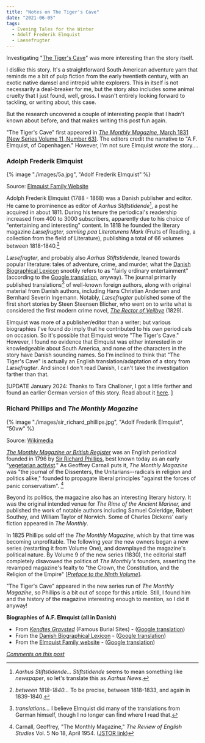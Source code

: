 ```yaml
---
title: "Notes on The Tiger's Cave"
date: "2021-06-05"
tags: 
  - Evening Tales for the Winter
  - Adolf Frederik Elmquist
  - Laesefrugter
---
```


Investigating "[The Tiger's Cave](https://archive.org/details/eveningtalesfor00unkngoog/page/n246/mode/2up)" was more interesting than the story itself.

I dislike this story. It's a straightforward South American adventure yarn that reminds me a bit of pulp fiction from the early twentieth century, with an exotic native damsel and intrepid white explorers. This in itself is not necessarily a deal-breaker for me, but the story also includes some animal cruelty that I just found, well, gross. I wasn't entirely looking forward to tackling, or writing about, this case.

But the research uncovered a couple of interesting people that I hadn't known about before, and that makes writing this post fun again.

"The Tiger's Cave" first appeared in [_The Monthly Magazine_, March 1831 (New Series Volume 11, Number 63)](https://archive.org/details/monthlymagazineo11lond/page/256/mode/2up). The editors credit the narrative to "A.F. Elmquist, of Copenhagen." However, I'm not sure Elmquist _wrote_ the story....

### Adolph Frederik Elmquist

{% image "./images/5a.jpg", "Adolf Frederik Elmquist" %}
<p class="caption">Source: <a href="http://elmquist.info/bio5.html">Elmquist Family Website</a></p>

Adolph Frederik Elmquist (1788 - 1868) was a Danish publisher and editor. He came to prominence as editor of _Aarhus Stiftstidende_[^1], a post he acquired in about 1811. During his tenure the periodical's readership increased from 400 to 3000 subscribers, apparently due to his choice of "entertaining and interesting" content. In 1818 he founded the literary magazine _Læsefrugter, samling paa Literaturens Mark_ (Fruits of Reading, a collection from the field of Literature), publishing a total of 66 volumes between 1818-1840.[^2]

_Læsefrugter_, and probably also _Aarhus Stiftstidende_, leaned towards popular literature: tales of adventure, crime, and murder, what the [Danish Biographical Lexicon](https://biografiskleksikon.lex.dk/A._F._Elmquist) snootily refers to as "fairly ordinary entertainment" (according to the [Google translation](https://translate.google.com/translate?hl=en&sl=da&u=https://biografiskleksikon.lex.dk/A._F._Elmquist&prev=search&pto=aue), anyway). The journal primarily published translations[^3] of well-known foreign authors, along with original material from Danish authors, including Hans Christian Andersen and Bernhard Severin Ingemann. Notably, _Læsefrugter_ published some of the first short stories by Steen Steensen Blicher, who went on to write what is considered the first modern crime novel, [_The Rector of Veilbye_](https://multoghost.wordpress.com/2013/03/20/reading-the-rector-of-veilbye-the-first-modern-crime-novel/) (1829).

Elmquist was more of a publisher/editor than a writer; but various biographies I've found do imply that he contributed to his own periodicals on occasion. So it's possible that Elmquist wrote "The Tiger's Cave." However, I found no evidence that Elmquist was either interested in or knowledgeable about South America, and none of the characters in the story have Danish sounding names. So I'm inclined to think that "The Tiger's Cave" is actually an English translation/adaptation of a story from _Læsefrugter_. And since I don't read Danish, I can't take the investigation farther than that.

\[UPDATE January 2024: Thanks to Tara Challoner, I got a little farther and found an earlier German version of this story. Read about it [here](/blog/2024-01-02-revisiting-the-tigers-cave/).  \]

### Richard Phillips and _The Monthly Magazine_

{% image "./images/sir_richard_phillips.jpg", "Adolf Frederik Elmquist", "50vw" %}
<p class="caption">Source: <a href="https://commons.wikimedia.org/wiki/File:Sir_Richard_Phillips.jpg">Wikimedia</a></p>

[_The Monthly Magazine or British Register_](https://en.wikipedia.org/wiki/Monthly_Magazine) was an English periodical founded in 1796 by [Sir Richard Phillips](https://en.wikipedia.org/wiki/Richard_Phillips_\(publisher\)), best known today as an early "[vegetarian activist](https://archive.org/details/b30389380)." As Geoffrey Carnall puts it, _The Monthly Magazine_ was "the journal of the Dissenters, the Unitarians--radicals in religion and politics alike," founded to propagate liberal principles "against the forces of panic conservatism". [^4]

Beyond its politics, the magazine also has an interesting literary history. It was the original intended venue for _The Rime of the Ancient Mariner,_ and published the work of notable authors including Samuel Coleridge, Robert Southey, and William Taylor of Norwich. Some of Charles Dickens' early fiction appeared in _The Monthly_.

In 1825 Phillips sold off the _The Monthly Magazine_, which by that time was becoming unprofitable. The following year the new owners began a new series (restarting it from Volume One), and downplayed the magazine's political nature. By Volume 9 of the new series (1830), the editorial staff completely disavowed the politics of _The Monthly's_ founders, asserting the revamped magazine's fealty to "the Crown, the Constitution, and the Religion of the Empire" \[[_Preface to the Ninth Volume_](https://www.biodiversitylibrary.org/page/2448818#page/9/mode/1up)\].

"The Tiger's Cave" appeared in the new series run of _The Monthly Magazine_, so Phillips is a bit out of scope for this article. Still, I found him and the history of the magazine interesting enough to mention, so I did it anyway!

**Biographies of A.F. Elmquist (all in Danish)**

* From [_Kendtes Gravsted_](https://www.gravsted.dk/person.php?navn=afelmquist) (Famous Burial Sites) - ([Google translation](https://translate.google.com/translate?hl=en&sl=da&u=https://www.gravsted.dk/person.php%3Fnavn%3Dafelmquist&prev=search&pto=aue)) 
* From the [Danish Biographical Lexicon](https://biografiskleksikon.lex.dk/A._F._Elmquist) - ([Google translation](https://translate.google.com/translate?hl=en&sl=da&u=https://biografiskleksikon.lex.dk/A._F._Elmquist&prev=search&pto=aue)) 
* From the [Elmquist Family website](http://elmquist.info/bio5.html) - ([Google translation](https://translate.google.com/translate?sl=auto&tl=en&u=http://elmquist.info/bio5.html))

[*Comments on this post*](http://localhost:8080/pages/comments/#notes-on-the-tiger-s-cave)


[^1]:_Aarhus Stiftstidende..._ _Stiftstidende_ seems to mean something like _newspaper_, so let's translate this as _Aarhus News_. 

[^2]: _between 1818-1840..._ To be precise, between 1818-1833, and again in 1839-1840. 

[^3]: _translations..._ I believe Elmquist did many of the translations from German himself, though I no longer can find where I read that. 

[^4]: Carnall, Geoffrey, "The Monthly Magazine," _The Review of English Studies_ Vol. 5 No 18, April 1954. ([JSTOR link](https://www.jstor.org/stable/510942))

